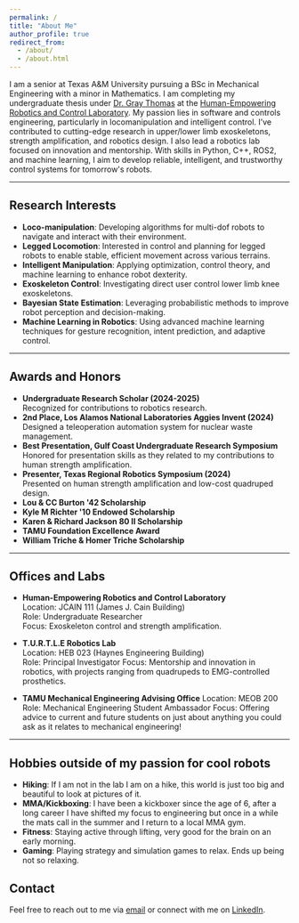 ```yaml
---
permalink: /
title: "About Me"
author_profile: true
redirect_from: 
  - /about/
  - /about.html
---
```


I am a senior at Texas A&M University pursuing a BSc in Mechanical Engineering with a minor in Mathematics. I am completing my undergraduate thesis under [Dr. Gray Thomas](https://engineering.tamu.edu/mechanical/profiles/thomas-gray.html) at the [Human-Empowering Robotics and Control Laboratory](https://herc.engr.tamu.edu/). My passion lies in software and controls engineering, particularly in locomanipulation and intelligent control. I’ve contributed to cutting-edge research in upper/lower limb exoskeletons, strength amplification, and robotics design. I also lead a robotics lab focused on innovation and mentorship. With skills in Python, C++, ROS2, and machine learning, I aim to develop reliable, intelligent, and trustworthy control systems for tomorrow's robots.

---

## Research Interests

- **Loco-manipulation**: Developing algorithms for multi-dof robots to navigate and interact with their environment.
- **Legged Locomotion**: Interested in control and planning for legged robots to enable stable, efficient movement across various terrains.
- **Intelligent Manipulation**: Applying optimization, control theory, and machine learning to enhance robot dexterity.
- **Exoskeleton Control**: Investigating direct user control lower limb knee exoskeletons.
- **Bayesian State Estimation**: Leveraging probabilistic methods to improve robot perception and decision-making.
- **Machine Learning in Robotics**: Using advanced machine learning techniques for gesture recognition, intent prediction, and adaptive control.

---

## Awards and Honors

- **Undergraduate Research Scholar (2024-2025)**  
  Recognized for contributions to robotics research.
- **2nd Place, Los Alamos National Laboratories Aggies Invent (2024)**  
  Designed a teleoperation automation system for nuclear waste management.
- **Best Presentation, Gulf Coast Undergraduate Research Symposium**  
  Honored for presentation skills as they related to my contributions to human strength amplification.
- **Presenter, Texas Regional Robotics Symposium (2024)**  
  Presented on human strength amplification and low-cost quadruped design.
- **Lou & CC Burton '42 Scholarship**
- **Kyle M Richter '10 Endowed Scholarship**
- **Karen & Richard Jackson 80 II Scholarship**
- **TAMU Foundation Excellence Award**
- **William Triche & Homer Triche Scholarship**

---

## Offices and Labs

- **Human-Empowering Robotics and Control Laboratory**  
  Location: JCAIN 111 (James J. Cain Building)  
  Role: Undergraduate Researcher  
  Focus: Exoskeleton control and strength amplification.

- **T.U.R.T.L.E Robotics Lab**  
  Location: HEB 023 (Haynes Engineering Building)  
  Role: Principal Investigator
  Focus: Mentorship and innovation in robotics, with projects ranging from quadrupeds to EMG-controlled prosthetics.

- **TAMU Mechanical Engineering Advising Office**
  Location: MEOB 200
  Role: Mechanical Engineering Student Ambassador
  Focus: Offering advice to current and future students on just about anything you could ask as it relates to mechanical engineering!

---

## Hobbies outside of my passion for cool robots

- **Hiking**: If I am not in the lab I am on a hike, this world is just too big and beautiful to look at pictures of it. 
- **MMA/Kickboxing**: I have been a kickboxer since the age of 6, after a long career I have shifted my focus to engineering but once in a while the mats call in the summer and I return to a local MMA gym.
- **Fitness**: Staying active through lifting, very good for the brain on an early morning.
- **Gaming**: Playing strategy and simulation games to relax. Ends up being not so relaxing.

## Contact

Feel free to reach out to me via [email](mailto:zacharybsmartt@tamu.edu) or connect with me on [LinkedIn](https://www.linkedin.com/in/zacharybsmartt/).
